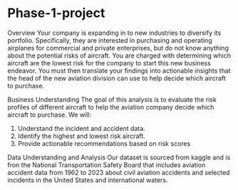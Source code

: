 # Phase-1-project
Overview
Your company is expanding in to new industries to diversify its portfolio. Specifically, they are interested in purchasing and operating airplanes for commercial and private enterprises, but do not know anything about the potential risks of aircraft. You are charged with determining which aircraft are the lowest risk for the company to start this new business endeavor. You must then translate your findings into actionable insights that the head of the new aviation division can use to help decide which aircraft to purchase.

Business Understanding
The goal of this analysis is to evaluate the risk profiles of different aircraft to help the aviation company decide which aircraft to purchase.
We will:
1. Understand the incident and accident data.
2. Identify the highest and lowest risk aircraft.
3. Provide actionable recommendations based on risk scores


Data Understanding and Analysis
Our dataset is sourced from kaggle and is fron the National Transportation Safety Board that includes aviation accident data from 1962 to 2023 about civil aviation accidents and selected incidents in the United States and international waters.


